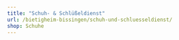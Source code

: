 ```yaml
---
title: "Schuh- & Schlüßeldienst"
url: /bietigheim-bissingen/schuh-und-schluesseldienst/
shop: Schuhe
---
```

